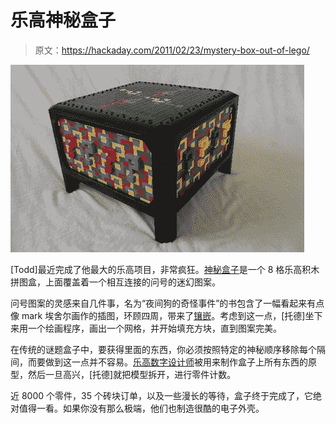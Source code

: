 # 乐高神秘盒子

> 原文：<https://hackaday.com/2011/02/23/mystery-box-out-of-lego/>

![](img/527fce272cd3252643c3948dbed1062d.png "1296333506m_SPLASH")

[Todd]最近完成了他最大的乐高项目，非常疯狂。[神秘盒子](http://www.mocpages.com/moc.php/249968)是一个 8 格乐高积木拼图盒，上面覆盖着一个相互连接的问号的迷幻图案。

问号图案的灵感来自几件事，名为“夜间狗的奇怪事件”的书包含了一幅看起来有点像 mark 埃舍尔画作的插图，环顾四周，带来了[镶嵌](http://en.wikipedia.org/wiki/Tessellation)。考虑到这一点，[托德]坐下来用一个绘画程序，画出一个网格，并开始填充方块，直到图案完美。

在传统的谜题盒子中，要获得里面的东西，你必须按照特定的神秘顺序移除每个隔间，而要做到这一点并不容易。[乐高数字设计师](http://ldd.lego.com/)被用来制作盒子上所有东西的原型，然后一旦高兴，[托德]就把模型拆开，进行零件计数。

近 8000 个零件，35 个砖块订单，以及一些漫长的等待，盒子终于完成了，它绝对值得一看。如果你没有那么极端，他们也制造很酷的电子外壳。
